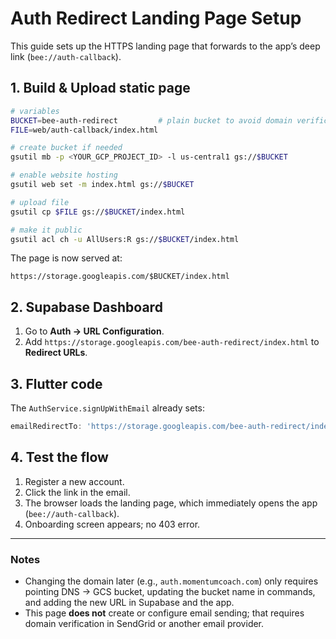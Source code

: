 # Auth Redirect Landing Page Setup

This guide sets up the HTTPS landing page that forwards to the app’s deep link
(`bee://auth-callback`).

## 1. Build & Upload static page

```bash
# variables
BUCKET=bee-auth-redirect         # plain bucket to avoid domain verification
FILE=web/auth-callback/index.html

# create bucket if needed
gsutil mb -p <YOUR_GCP_PROJECT_ID> -l us-central1 gs://$BUCKET

# enable website hosting
gsutil web set -m index.html gs://$BUCKET

# upload file
gsutil cp $FILE gs://$BUCKET/index.html

# make it public
gsutil acl ch -u AllUsers:R gs://$BUCKET/index.html
```

The page is now served at:

```
https://storage.googleapis.com/$BUCKET/index.html
```

## 2. Supabase Dashboard

1. Go to **Auth → URL Configuration**.
2. Add `https://storage.googleapis.com/bee-auth-redirect/index.html` to
   **Redirect URLs**.

## 3. Flutter code

The `AuthService.signUpWithEmail` already sets:

```dart
emailRedirectTo: 'https://storage.googleapis.com/bee-auth-redirect/index.html',
```

## 4. Test the flow

1. Register a new account.
2. Click the link in the email.
3. The browser loads the landing page, which immediately opens the app
   (`bee://auth-callback`).
4. Onboarding screen appears; no 403 error.

---

### Notes

- Changing the domain later (e.g., `auth.momentumcoach.com`) only requires
  pointing DNS → GCS bucket, updating the bucket name in commands, and adding
  the new URL in Supabase and the app.
- This page **does not** create or configure email sending; that requires domain
  verification in SendGrid or another email provider.
